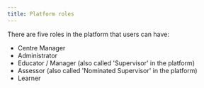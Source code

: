 ```yaml
---
title: Platform roles​
---
```

There are five roles in the platform that users can have:

- Centre Manager
- Administrator
- Educator / Manager (also called 'Supervisor' in the platform)
- Assessor (also called 'Nominated Supervisor' in the platform)
- Learner​
